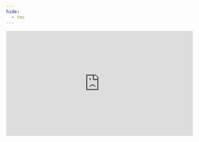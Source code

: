 ```yaml
---
hide:
  - toc
---
```


<div>
  <div style="position:relative;padding-top:56.25%;">
    <iframe src="https://146.59.252.40:8503" frameborder="0" allowfullscreen
      style="position:absolute;top:0;left:0;width:100%;height:100%;"></iframe>
  </div>
</div>